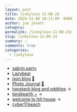 ```yaml
---
layout: post
title: 𝚕𝚒𝚗𝚔𝚢𝚕𝚘𝚟𝚎 𝟷𝟷-𝟶𝟾-𝟸𝟺
date: 2024-11-08 10:11:09 -0400
author: joe jenett
category: 
permalink: /linkylove-11-08-24/
slug: linkylove-11-08-24
summary: 💥
comments: true
categories:
  - linkylove
---
```

<ul class="linkylove">
	<li><a title="☆⌒(>。<) sabrin aka rin aka weenie" href="https://sabrin.party/">sabrin.party</a></li>
	<li><a title="hyde stevenson" href="https://lazybea.rs/">Lazybear</a></li>
	<li><a title="Jason" href="https://json.blog/">json.blog</a> <a title="source" href="https://pinboard.in/u:ramblinggit">📌</a></li>
	<li><a title="Austin Hess" href="https://athess.com/">Photo Journal</a> <a title="source" href="https://pinboard.in/u:mikael">📌</a></li>
	<li><a title="vita/error/demo/null" href="https://thatoddhaystack.neocities.org/">haystack blog and oddities</a> <span title="led to site shown below">&#8594;</span></li>
	<li><a title="ten" href="https://karma.computer/">ten@earth ~</a> <span title="led to site shown below">&#8594;</span></li>
	<li><a title="rosemary" href="https://hillhouse.neocities.org/">welcome to hill house</a> <span title="led to site shown below">&#8594;</span></li>
	<li><a title="erica" href="https://cyberpeach.net/">cyber♡peach</a></li>
</ul>
<a style="display:none;" href="https://brid.gy/publish/mastodon"><small>(cross-posted to mastodon)</small></a>